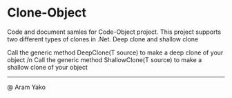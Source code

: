 # Clone-Object

Code and document samles for Code-Object project. 
This project supports two different types of clones in .Net. 
Deep clone and shallow clone

Call the generic method DeepClone<T>(T source) to make a deep clone of your object
/n
Call the generic method ShallowClone<T>(T source) to make a shallow clone of your object 

---
@ Aram Yako

